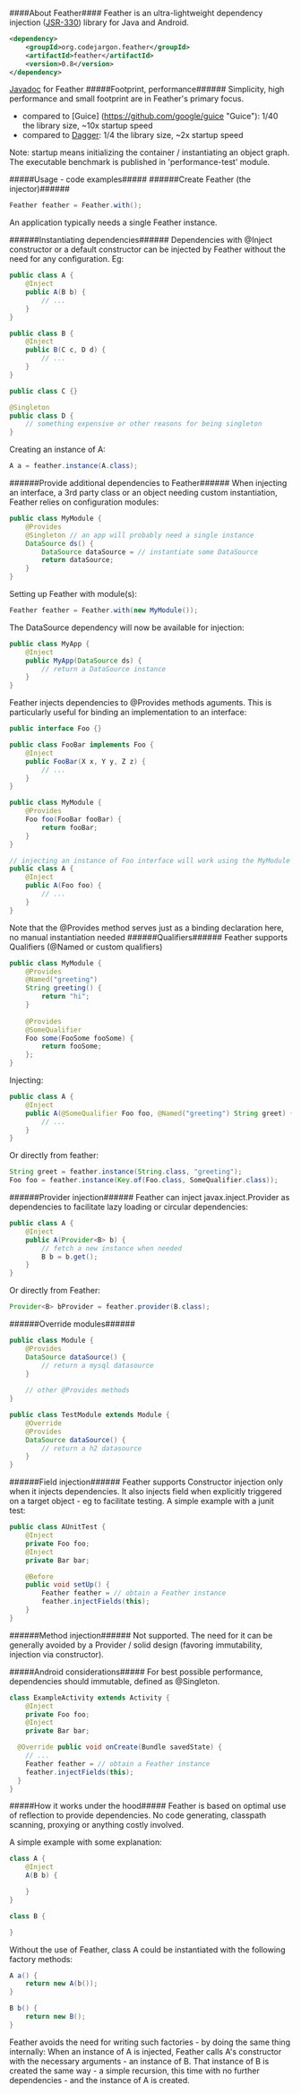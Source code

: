 ####About Feather####
Feather is an ultra-lightweight dependency injection ([JSR-330](https://jcp.org/en/jsr/detail?id=330 "JSR-330"))
library for Java and Android.
```xml
<dependency>
    <groupId>org.codejargon.feather</groupId>
    <artifactId>feather</artifactId>
    <version>0.8</version>
</dependency>
```
[Javadoc](http://zsoltherpai.github.io/feather/apidocs-0.8 "Javadoc") for Feather
#####Footprint, performance######
Simplicity, high performance and small footprint are in Feather's primary focus.
- compared to [Guice] (https://github.com/google/guice "Guice"): 1/40 the library size, ~10x startup speed
- compared to [Dagger](http://square.github.io/dagger): 1/4 the library size, ~2x startup speed

Note: startup means initializing the container / instantiating an object graph. The executable benchmark is published 
in 'performance-test' module.

#####Usage - code examples#####
######Create Feather (the injector)######
```java
Feather feather = Feather.with();
```
An application typically needs a single Feather instance.

######Instantiating dependencies######
Dependencies with @Inject constructor or a default constructor can be injected by Feather without the need for
any configuration. Eg:
```java
public class A {
    @Inject
    public A(B b) {
        // ...
    }
}

public class B {
    @Inject
    public B(C c, D d) {
        // ...
    }
}

public class C {}

@Singleton
public class D {
    // something expensive or other reasons for being singleton
}
```
Creating an instance of A:
```java
A a = feather.instance(A.class);
```
######Provide additional dependencies to Feather######
When injecting an interface, a 3rd party class or an object needing custom instantiation, Feather relies on configuration modules:
```java
public class MyModule {
    @Provides
    @Singleton // an app will probably need a single instance 
    DataSource ds() {
        DataSource dataSource = // instantiate some DataSource
        return dataSource;
    }
}
```

Setting up Feather with module(s):
```java
Feather feather = Feather.with(new MyModule());
```
The DataSource dependency will now be available for injection:
```java
public class MyApp {
    @Inject 
    public MyApp(DataSource ds) {
        // return a DataSource instance
    }
}
```
Feather injects dependencies to @Provides methods aguments. This is particularly useful for binding an implementation
to an interface:
```java
public interface Foo {}

public class FooBar implements Foo {
    @Inject
    public FooBar(X x, Y y, Z z) {
        // ...
    }
}

public class MyModule {
    @Provides
    Foo foo(FooBar fooBar) {
        return fooBar;
    }
}

// injecting an instance of Foo interface will work using the MyModule above:
public class A {
    @Inject
    public A(Foo foo) {
        // ...
    }
}
```
Note that the @Provides method serves just as a binding declaration here, no manual instantiation needed
######Qualifiers######
Feather supports Qualifiers (@Named or custom qualifiers)
```java
public class MyModule {
    @Provides
    @Named("greeting")
    String greeting() {
        return "hi";
    }
        
    @Provides
    @SomeQualifier
    Foo some(FooSome fooSome) {
        return fooSome;
    };
}
```
Injecting:
```java
public class A {
    @Inject
    public A(@SomeQualifier Foo foo, @Named("greeting") String greet) {
        // ...
    }
}
```
Or directly from feather:
```java
String greet = feather.instance(String.class, "greeting");
Foo foo = feather.instance(Key.of(Foo.class, SomeQualifier.class));
```
######Provider injection######
Feather can inject javax.inject.Provider as dependencies to facilitate lazy loading or circular dependencies:
```java
public class A {
    @Inject
    public A(Provider<B> b) {
        // fetch a new instance when needed
        B b = b.get();
    }
}
```
Or directly from Feather:
```java
Provider<B> bProvider = feather.provider(B.class);
```
######Override modules######
```java
public class Module {
    @Provides
    DataSource dataSource() {
        // return a mysql datasource
    }
    
    // other @Provides methods
}

public class TestModule extends Module {
    @Override
    @Provides
    DataSource dataSource() {
        // return a h2 datasource
    }
}
```
######Field injection######
Feather supports Constructor injection only when it injects dependencies. It also injects field when 
explicitly triggered on a target object - eg to facilitate testing. A simple example with a junit test:
```java
public class AUnitTest {
    @Inject
    private Foo foo;
    @Inject
    private Bar bar;

    @Before
    public void setUp() {
        Feather feather = // obtain a Feather instance
        feather.injectFields(this);
    }
}
```
######Method injection######
Not supported. The need for it can be generally avoided by a Provider / solid design (favoring immutability, injection via constructor).

#####Android considerations#####
For best possible performance, dependencies should immutable, defined as @Singleton.
```java
class ExampleActivity extends Activity {
    @Inject
    private Foo foo;
    @Inject
    private Bar bar;

  @Override public void onCreate(Bundle savedState) {
    // ...
    Feather feather = // obtain a Feather instance
    feather.injectFields(this);
  }
}
```
#####How it works under the hood#####
Feather is based on optimal use of reflection to provide dependencies. No code generating, classpath scanning, proxying or anything
costly involved.

A simple example with some explanation:
```java
class A {
    @Inject
    A(B b) {

    }
}

class B {

}
```
Without the use of Feather, class A could be instantiated with the following factory methods:
```java
A a() {
    return new A(b());
}

B b() {
    return new B();
}
```
Feather avoids the need for writing such factories - by doing the same thing internally: When an instance of A is injected,
Feather calls A's constructor with the necessary arguments - an instance of B. That instance of B is created the same way 
\- a simple recursion, this time with no further dependencies \- and the instance of A is created.

